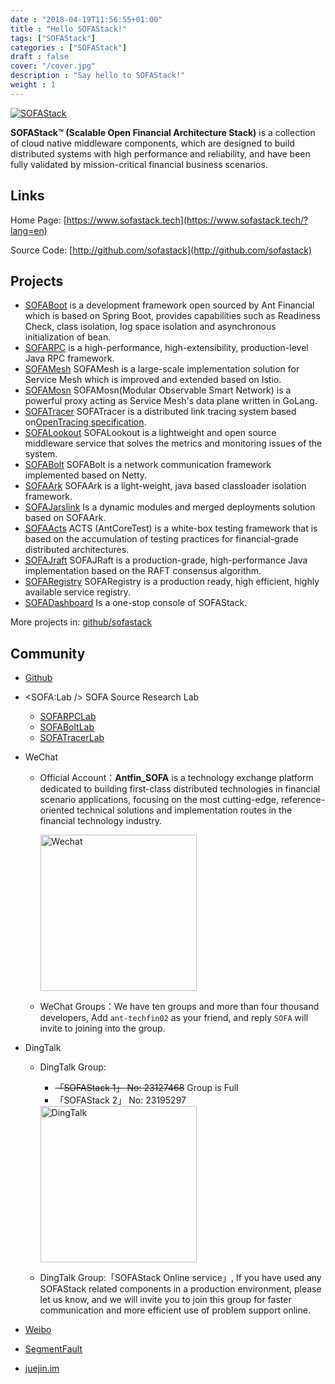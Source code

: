 ```yaml
---
date : "2018-04-19T11:56:55+01:00"
title : "Hello SOFAStack!"
tags: ["SOFAStack"]
categories : ["SOFAStack"]
draft : false
cover: "/cover.jpg"
description : "Say hello to SOFAStack!"
weight : 1
---
```


[![SOFAStack](https://github.com/alipay/SOFAStack/raw/master/SOFAStack.svg?sanitize=true)](https://github.com/alipay/SOFAStack/blob/master/SOFAStack.svg)

**SOFAStack™ (Scalable Open Financial Architecture Stack)** is a collection of cloud native middleware components, which are designed to build distributed systems with high performance and reliability, and have been fully validated by mission-critical financial business scenarios.

## Links

Home Page: [https://www.sofastack.tech](https://www.sofastack.tech/?lang=en)

Source Code: [http://github.com/sofastack](http://github.com/sofastack)

## Projects

- [SOFABoot](https://github.com/sofastack/sofa-boot) is a development framework open sourced by Ant Financial which is based on Spring Boot, provides capabilities such as Readiness Check, class isolation, log space isolation and asynchronous initialization of bean.
- [SOFARPC](https://github.com/sofastack/sofa-rpc) is a high-performance, high-extensibility, production-level Java RPC framework.
- [SOFAMesh](https://github.com/sofastack/sofa-mesh) SOFAMesh is a large-scale implementation solution for Service Mesh which is improved and extended based on Istio.
- [SOFAMosn](https://github.com/sofastack/sofa-mosn) SOFAMosn(Modular Observable Smart Network) is a powerful proxy acting as Service Mesh's data plane written in GoLang.
- [SOFATracer](https://github.com/sofastack/sofa-tracer) SOFATracer is a distributed link tracing system based on[OpenTracing specification](http://opentracing.io/documentation/pages/spec.html).
- [SOFALookout](https://github.com/sofastack/sofa-lookout) SOFALookout is a lightweight and open source middleware service that solves the metrics and monitoring issues of the system.
- [SOFABolt](https://github.com/sofastack/sofa-bolt) SOFABolt is a network communication framework implemented based on Netty.
- [SOFAArk](https://github.com/sofastack/sofa-ark) SOFAArk is a light-weight, java based classloader isolation framework.
- [SOFAJarslink](https://github.com/sofastack/sofa-jarslink) Is a dynamic modules and merged deployments solution based on SOFAArk.
- [SOFAActs](https://github.com/sofastack/sofa-acts) ACTS (AntCoreTest) is a white-box testing framework that is based on the accumulation of testing practices for financial-grade distributed architectures.
- [SOFAJraft](https://github.com/sofastack/sofa-jraft) SOFAJRaft is a production-grade, high-performance Java implementation based on the RAFT consensus algorithm.
- [SOFARegistry](https://github.com/sofastack/sofa-registry) SOFARegistry is a production ready, high efficient, highly available service registry.
- [SOFADashboard](https://github.com/sofastack/sofa-dashboard) Is a one-stop console of SOFAStack.

More projects in: [github/sofastack](https://github.com/sofastack)

## Community

- [Github](https://github.com/sofastack/community)

- <SOFA:Lab /> SOFA Source Research Lab

  - [SOFARPCLab](https://www.yuque.com/sofarpclab)
  - [SOFABoltLab](https://www.yuque.com/sofaboltlab)
  - [SOFATracerLab](https://www.yuque.com/sofatracer)

- WeChat

  - Official Account：**Antfin_SOFA** is a technology exchange platform dedicated to building first-class distributed technologies in financial scenario applications, focusing on the most cutting-edge, reference-oriented technical solutions and implementation routes in the financial technology industry.

    <img alt="Wechat" src="https://gw.alipayobjects.com/mdn/sofastack/afts/img/A*LVCnR6KtEfEAAAAAAAAAAABjARQnAQ" height="250" />

  - WeChat Groups：We have ten groups and more than four thousand developers, Add `ant-techfin02` as your friend, and reply `SOFA` will invite to joining into the group.

- DingTalk

  - DingTalk Group:

    - ~~「SOFAStack 1」 No: 23127468~~ Group is Full
    - 「SOFAStack 2」 No: 23195297

    <img alt="DingTalk" src="https://gw.alipayobjects.com/mdn/sofastack/afts/img/A*honqQrxaN3sAAAAAAAAAAABjARQnAQ" height="250" />

  - DingTalk Group:「SOFAStack Online service」, If you have used any SOFAStack related components in a production environment, please let us know, and we will invite you to join this group for faster communication and more efficient use of problem support online.

- [Weibo](https://weibo.com/sofastack)

- [SegmentFault](https://segmentfault.com/t/sofa)

- [juejin.im](https://juejin.im/user/5a42596ff265da43062b06e8)
